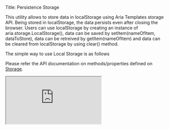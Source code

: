 Title: Persistence Storage

This utility allows to store data in localStorage using Aria Templates storage API. Being stored in localStorage, the data persists even after closing the browser. Users can use localStorage by creating an instance of aria.storage.LocalStorage(), data can be saved by setItem(nameOfItem, dataToStore), data can be retreived by getItem(nameOfItem) and data can be cleared from localStorage by using clear() method.


The simple way to use Local Storage  is as follows
<script src='http://snippets.ariatemplates.com/snippets/github.com/ariatemplates/documentation-code/snippets/utils/storage/PersistScript.js?tag=utlStorage&lang=at&outdent=true' defer></script>

Please refer the API documentation on methods/properties defined on [Storage](http://ariatemplates.com/api/#aria.storage.AbstractStorage).

<iframe class='samples' src='http://snippets.ariatemplates.com/samples/github.com/ariatemplates/documentation-code/samples/utils/storage/' ></iframe>

